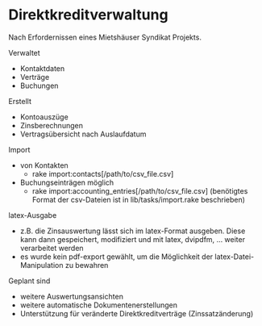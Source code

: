 Direktkreditverwaltung
======================

Nach Erfordernissen eines Mietshäuser Syndikat Projekts.

Verwaltet
* Kontaktdaten
* Verträge
* Buchungen

Erstellt
* Kontoauszüge
* Zinsberechnungen
* Vertragsübersicht nach Auslaufdatum

Import
* von Kontakten 
    * rake import:contacts[/path/to/csv_file.csv]
* Buchungseinträgen möglich
    * rake import:accounting_entries[/path/to/csv_file.csv]
(benötigtes Format der csv-Dateien ist in lib/tasks/import.rake beschrieben)

latex-Ausgabe
* z.B. die Zinsauswertung lässt sich im latex-Format ausgeben. Diese kann dann gespeichert, modifiziert und mit latex, dvipdfm, ... weiter verarbeitet werden
* es wurde kein pdf-export gewählt, um die Möglichkeit der latex-Datei-Manipulation zu bewahren

Geplant sind 
* weitere Auswertungsansichten
* weitere automatische Dokumentenerstellungen
* Unterstützung für veränderte Direktkreditverträge (Zinssatzänderung)

